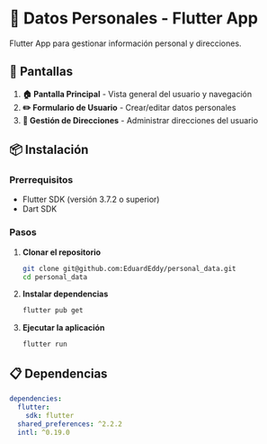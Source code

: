 # 📱 Datos Personales - Flutter App

Flutter App para gestionar información personal y direcciones.

## 📱 Pantallas

1. **🏠 Pantalla Principal** - Vista general del usuario y navegación
2. **✏️ Formulario de Usuario** - Crear/editar datos personales
3. **📍 Gestión de Direcciones** - Administrar direcciones del usuario

## 📦 Instalación

### Prerrequisitos
- Flutter SDK (versión 3.7.2 o superior)
- Dart SDK

### Pasos
1. **Clonar el repositorio**
   ```bash
   git clone git@github.com:EduardEddy/personal_data.git
   cd personal_data
   ```

2. **Instalar dependencias**
   ```bash
   flutter pub get
   ```

3. **Ejecutar la aplicación**
   ```bash
   flutter run
   ```

## 📋 Dependencias

```yaml
dependencies:
  flutter:
    sdk: flutter
  shared_preferences: ^2.2.2
  intl: ^0.19.0
```